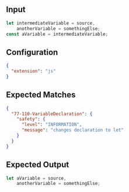
## Input
```javascript input
let intermediateVariable = source,
    anotherVariable = somethingElse;
const aVariable = intermediateVariable;
```

## Configuration
```json configuration
{
  "extension": "js"
}
```

## Expected Matches
```json expected matches
{
  "77-110-VariableDeclaration": {
    "safety": {
      "level": "INFORMATION",
      "message": "changes declaration to let"
    }
  }
}
```

## Expected Output
```javascript expected output
let aVariable = source,
    anotherVariable = somethingElse;
```
